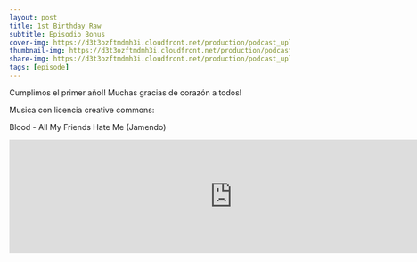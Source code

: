 ```yaml
---
layout: post
title: 1st Birthday Raw
subtitle: Episodio Bonus
cover-img: https://d3t3ozftmdmh3i.cloudfront.net/production/podcast_uploaded_nologo400/14743809/14743809-1619370372653-eb16be7dd0aee.jpg
thumbnail-img: https://d3t3ozftmdmh3i.cloudfront.net/production/podcast_uploaded_nologo400/14743809/14743809-1619370372653-eb16be7dd0aee.jpg
share-img: https://d3t3ozftmdmh3i.cloudfront.net/production/podcast_uploaded_nologo400/14743809/14743809-1619370372653-eb16be7dd0aee.jpg
tags: [episode]
---
```


Cumplimos el primer año!!
Muchas gracias de corazón a todos!

Musica con licencia creative commons: 

 Blood - All My Friends Hate Me (Jamendo)
<iframe src='https://podcasters.spotify.com/pod/show/geekingzone/episodes/1st-Birthday-Raw-e1hlkbj' height='204px' width='800px' frameborder='0' scrolling='no'></iframe>